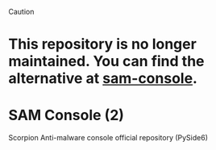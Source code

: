 > [!CAUTION]
> # This repository is no longer maintained. You can find the alternative at [sam-console](https://github.com/ScorpionAntimalware/sam-console).

# SAM Console (2)

Scorpion Anti-malware console official repository (PySide6)
